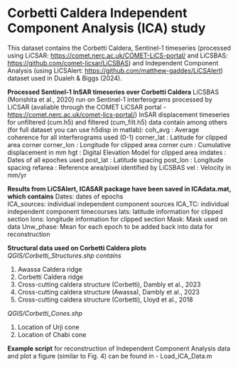 # Corbetti Caldera Independent Component Analysis (ICA) study
This dataset contains the Corbetti Caldera, Sentinel-1 timeseries (processed using LiCSAR: https://comet.nerc.ac.uk/COMET-LiCS-portal/ and LiCSBAS: https://github.com/comet-licsar/LiCSBAS) and Independent Component Analysis (using LiCSAlert: https://github.com/matthew-gaddes/LiCSAlert) dataset used in Dualeh &amp; Biggs (2024). 

**Processed Sentinel-1 InSAR timeseries over Corbetti Caldera**
LiCSBAS (Morishita et al., 2020) run on Sentinel-1 interferograms processed by LiCSAR (avaliable through the COMET LiCSAR portal - https://comet.nerc.ac.uk/comet-lics-portal/) 
InSAR displacement timeseries for unfiltered (cum.h5) and filtered (cum_filt.h5) data contain among others (for full dataset you can use h5disp in matlab):
coh_avg     :   Average coherence for all interferograms used (0-1)
corner_lat  :   Latitude for clipped area corner
corner_lon  :   Longitude for clipped area corner
cum         :   Cumulative displacement in mm
hgt         :   Digital Elevation Model for clipped area
imdates     :   Dates of all epoches used
post_lat    :   Latitude spacing 
post_lon    :   Longitude spacing
refarea     :   Reference area/pixel identified by LiCSBAS
vel         :   Velocity in mm/yr
 
**Results from LiCSAlert, ICASAR package have been saved in ICAdata.mat, which contains**
Dates:          dates of epochs            
ICA_sources:    individual independent component sources
ICA_TC:         individual independent component timecourses
lats:           latitude information for clipped section
lons:           longitude information for clipped section
Mask:           Mask used on data
Unw_phase:      Mean for each epoch to be added back into data for reconstruction

**Structural data used on Corbetti Caldera plots**
_QGIS/Corbetti_Structures.shp contains_
1. Awassa Caldera ridge
2. Corbetti Caldera ridge
3. Cross-cutting caldera structure (Corbetti), Dambly et al., 2023
4. Cross-cutting caldera structure (Awassa), Dambly et al., 2023
5. Cross-cutting caldera structure (Corbetti), Lloyd et al., 2018

_QGIS/Corbetti_Cones.shp_
1. Location of Urji cone
2. Location of Chabi cone 

**Example script** for reconstruction of Independent Component Analysis data and plot a figure (similar to Fig. 4) can be found in - 
Load_ICA_Data.m
